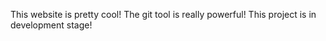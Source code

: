 This website is pretty cool!
The git tool is really powerful!
This project is in development stage!

